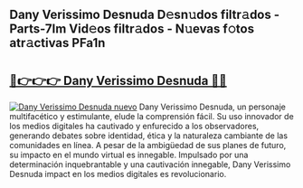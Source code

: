## Dany Verissimo Desnuda D𝚎sn𝚞dos filtr𝚊dos - Parts-7Im Vid𝚎os filtr𝚊dos - N𝚞evas f𝚘tos atr𝚊ctivas PFa1n

# <h2><a href="http://mb2fe0n.tromn.icu/?c=Dany+Verissimo+Desnuda">🔗👉👉👉 Dany Verissimo Desnuda 🔗🔗</a></h2>

[![Dany Verissimo Desnuda nuevo](https://i.imgur.com/pEAQMta.gif)](http://mb2fe0n.tromn.icu/?c=Dany+Verissimo+Desnuda)
Dany Verissimo Desnuda, un personaje multifacético y estimulante, elude la comprensión fácil. Su uso innovador de los medios digitales ha cautivado y enfurecido a los observadores, generando debates sobre identidad, ética y la naturaleza cambiante de las comunidades en línea. A pesar de la ambigüedad de sus planes de futuro, su impacto en el mundo virtual es innegable. Impulsado por una determinación inquebrantable y una cautivación innegable, Dany Verissimo Desnuda impact en los medios digitales es revolucionario.
